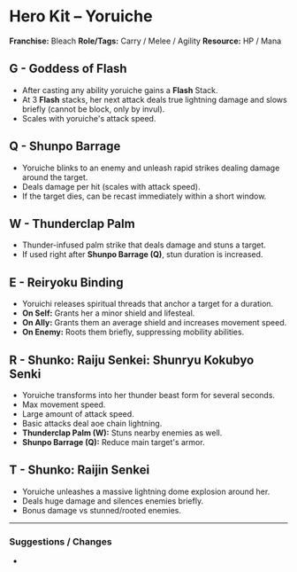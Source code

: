 # Hero Kit – Yoruiche

**Franchise:** Bleach
**Role/Tags:** Carry / Melee / Agility 
**Resource:** HP / Mana

## G - Goddess of Flash
- After casting any ability yoruiche gains a **Flash** Stack.
- At 3 **Flash** stacks, her next attack deals true lightning damage and slows briefly (cannot be block, only by invul).
- Scales with yoruiche's attack speed.

## Q - Shunpo Barrage
- Yoruiche blinks to an enemy and unleash rapid strikes dealing damage around the target. 
- Deals damage per hit (scales with attack speed). 
- If the target dies, can be recast immediately within a short window.

## W - Thunderclap Palm
- Thunder-infused palm strike that deals damage and stuns a target.
- If used right after **Shunpo Barrage (Q)**, stun duration is increased.

## E - Reiryoku Binding
- Yoruichi releases spiritual threads that anchor a target for a duration.
- **On Self:** Grants her a minor shield and lifesteal.
- **On Ally:** Grants them an average shield and increases movement speed.
- **On Enemy:** Roots them briefly, suppressing mobility abilities.

## R - Shunko: Raiju Senkei: Shunryu Kokubyo Senki
- Yoruiche transforms into her thunder beast form for several seconds.
- Max movement speed.
- Large amount of attack speed.
- Basic attacks deal aoe chain lightning.
- **Thunderclap Palm (W):** Stuns nearby enemies as well.
- **Shunpo Barrage (Q):**  Reduce main target's armor.

## T - Shunko: Raijin Senkei
- Yoruiche unleashes a massive lightning dome explosion around her.
- Deals huge damage and silences enemies briefly. 
- Bonus damage vs stunned/rooted enemies.

---

### Suggestions / Changes
- <your notes here>